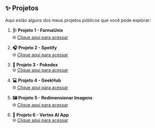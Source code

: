 ## ✨ Projetos

Aqui estão alguns dos meus projetos públicos que você pode explorar:

1. **🩺 Projeto 1 - FarmaUnix**  
   🌐 [Clique aqui para acessar](https://cgb102000.github.io/Projetos-publicos/FarmaUnix/src)

2. **🎧 Projeto 2 - Spotify**  
   🌐 [Clique aqui para acessar](https://cgb102000.github.io/Projetos-publicos/Spotify/)

3. **🐲 Projeto 3 - Pokedex**  
   🌐 [Clique aqui para acessar](https://cgb102000.github.io/Projetos-publicos/Pokedex/)

4. **💻 Projeto 4 - GeekHub**  
   🌐 [Clique aqui para acessar](https://cgb102000.github.io/Projetos-publicos/GeekHub/)

5. **🖼️ Projeto 5 - Redimensionar Imagens**  
   🌐 [Clique aqui para acessar](https://cgb102000.github.io/Projetos-publicos/Redimensionar%20Imagem/)

6. **🤖 Projeto 6 - Vertex AI App**  
   🌐 [Clique aqui para acessar](https://vertexapp-4399c9c295dd.herokuapp.com/)
